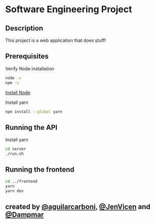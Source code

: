 # Software Engineering Project

## Description

This project is a web application that does stuff!

## Prerequisites

Verify Node installation
```bash
node -v
npm -v
```

[Install Node](https://nodejs.org/en/download/package-manager)


Install yarn
```bash
npm install --global yarn
```

## Running the API

Install yarn
```bash
cd server
./run.sh

```

## Running the frontend

```bash
cd ../frontend
yarn
yarn dev
```

## created by [@aguilarcarboni](https://github.com/aguilarcarboni), [@JenVicen](https://github.com/JenVicente) and [@Dampmar](https://github.com/Dampmar)